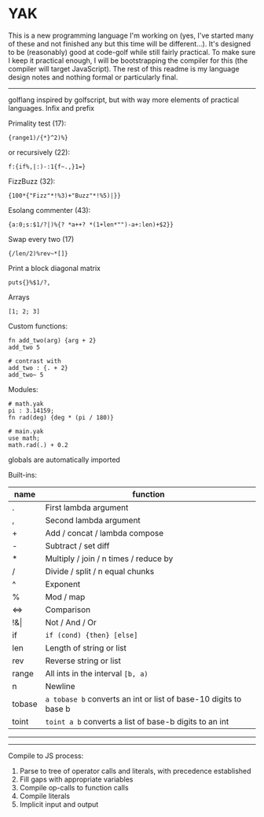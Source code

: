 # YAK

This is a new programming language I'm working on (yes, I've started many of
these and not finished any but this time will be different...). It's designed to
be (reasonably) good at code-golf while still fairly practical. To make sure I
keep it practical enough, I will be bootstrapping the compiler for this (the
compiler will target JavaScript). The rest of this readme is my language design
notes and nothing formal or particularly final.

---

golflang inspired by golfscript, but with way more elements of practical
languages. Infix and prefix

Primality test (17):

```
{range1)/{*}^2)%}
```

or recursively (22):

```
f:{if%,|:)-:1{f~.,}1=}
```

FizzBuzz (32):

```
{100*{"Fizz"*!%3)+"Buzz"*!%5)|}}
```

Esolang commenter (43):

```
{a:0;s:$1/?|)%{? *a++? *(1+len*"")-a+:len)+$2}}
```

Swap every two (17)

```
{/len/2)%rev~*[]}
```

Print a block diagonal matrix

```
puts{}%$1/?,
```

Arrays

```
[1; 2; 3]
```

Custom functions:

```
fn add_two(arg) {arg + 2}
add_two 5

# contrast with
add_two : {. + 2}
add_two~ 5
```

Modules:

```
# math.yak
pi : 3.14159;
fn rad(deg) {deg * (pi / 180)}

# main.yak
use math;
math.rad(.) + 0.2
```

globals are automatically imported

Built-ins:

| name   | function                                                         |
| ------ | ---------------------------------------------------------------- |
| .      | First lambda argument                                            |
| ,      | Second lambda argument                                           |
| +      | Add / concat / lambda compose                                    |
| -      | Subtract / set diff                                              |
| \*     | Multiply / join / n times / reduce by                            |
| /      | Divide / split / n equal chunks                                  |
| ^      | Exponent                                                         |
| %      | Mod / map                                                        |
| \<=>   | Comparison                                                       |
| !&\|   | Not / And / Or                                                   |
| if     | `if (cond) {then} [else]`                                        |
| len    | Length of string or list                                         |
| rev    | Reverse string or list                                           |
| range  | All ints in the interval `[b, a)`                                |
| n      | Newline                                                          |
| tobase | `a tobase b` converts an int or list of base-10 digits to base b |
| toint  | `toint a b` converts a list of base-b digits to an int           |

---

---

Compile to JS process:

1. Parse to tree of operator calls and literals, with precedence established
2. Fill gaps with appropriate variables
3. Compile op-calls to function calls
4. Compile literals
5. Implicit input and output
